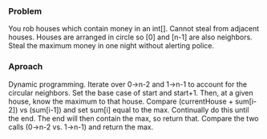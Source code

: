 ### Problem
You rob houses which contain money in an int[]. Cannot steal from adjacent houses. Houses are arranged in circle so [0]
and [n-1] are also neighbors. Steal the maximum money in one night without alerting police.

### Aproach
Dynamic programming. Iterate over 0->n-2 and 1->n-1 to account for the circular neighbors. Set the base case of start
and start+1. Then, at a given house, know the maximum to that house. Compare (currentHouse + sum[i-2]) vs (sum[i-1]) 
and set sum[i] equal to the max. Continually do this until the end. The end will then contain the max, so return that.
Compare the two calls (0->n-2 vs. 1->n-1) and return the max.
